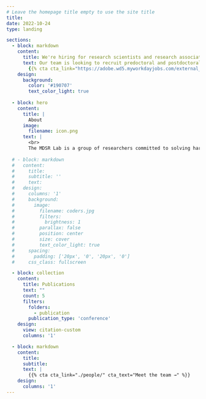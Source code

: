 ```yaml
---
# Leave the homepage title empty to use the site title
title:
date: 2022-10-24
type: landing

sections:
  - block: markdown
    content:
      title: We're hiring for research scientists and research associates!
      text: Our team is looking to recruit predoctoral and postdoctoral researchers with backgrounds in natural language processing, computer vision, behavioral sciences, and machine learning.
        {{% cta cta_link="https://adobe.wd5.myworkdayjobs.com/external_experienced/job/Noida/Research-Scientist_R151257-1" cta_text="Apply now →" %}}
    design:
      background:
        color: '#190707'
        text_color_light: true
  
  - block: hero
    content:
      title: |
        About
      image:
        filename: icon.png
      text: |
        <br>
        The MDSR Lab is a group of researchers committed to solving hard problems in the broad area of digital media and marketing. The group develops cutting-edge machine learning approaches for important use cases including content understanding and generation, behavior modeling, and human-computer interaction.
        
  # - block: markdown
  #   content:
  #     title:
  #     subtitle: ''
  #     text:
  #   design:
  #     columns: '1'
  #     background:
  #       image: 
  #         filename: coders.jpg
  #         filters:
  #           brightness: 1
  #         parallax: false
  #         position: center
  #         size: cover
  #         text_color_light: true
  #     spacing:
  #       padding: ['20px', '0', '20px', '0']
  #     css_class: fullscreen

  - block: collection
    content:
      title: Publications
      text: ""
      count: 5
      filters:
        folders:
          - publication
        publication_type: 'conference'
    design:
      view: citation-custom
      columns: '1'

  - block: markdown
    content:
      title:
      subtitle:
      text: |
        {{% cta cta_link="./people/" cta_text="Meet the team →" %}}
    design:
      columns: '1'
---
```

